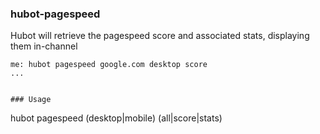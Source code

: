 ### hubot-pagespeed

Hubot will retrieve the pagespeed score and associated stats, displaying them in-channel

```
me: hubot pagespeed google.com desktop score
...


### Usage

```
hubot pagespeed <url> (desktop|mobile) (all|score|stats)
```